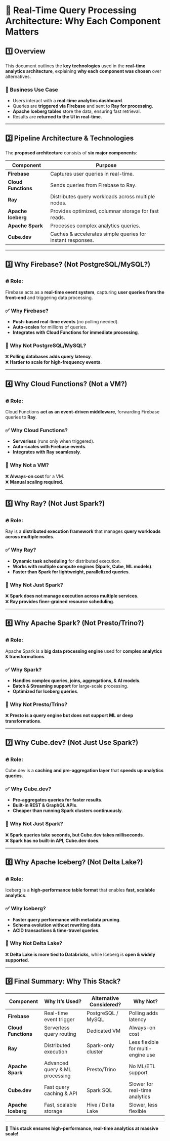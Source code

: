 # 🚀 Real-Time Query Processing Architecture: Why Each Component Matters

## **1️⃣ Overview**
This document outlines the **key technologies** used in the **real-time analytics architecture**, explaining **why each component was chosen** over alternatives.

### **🔹 Business Use Case**
- Users interact with a **real-time analytics dashboard**.
- Queries are **triggered via Firebase** and sent to **Ray for processing**.
- **Apache Iceberg tables** store the data, ensuring fast retrieval.
- Results are **returned to the UI in real-time**.

---

## **2️⃣ Pipeline Architecture & Technologies**
The **proposed architecture** consists of **six major components**:

| **Component**       | **Purpose** |
|--------------------|------------|
| **Firebase**       | Captures user queries in real-time. |
| **Cloud Functions** | Sends queries from Firebase to Ray. |
| **Ray**           | Distributes query workloads across multiple nodes. |
| **Apache Iceberg** | Provides optimized, columnar storage for fast reads. |
| **Apache Spark**  | Processes complex analytics queries. |
| **Cube.dev**      | Caches & accelerates simple queries for instant responses. |

---

## **3️⃣ Why Firebase? (Not PostgreSQL/MySQL?)**
### **🔥 Role:**
Firebase acts as a **real-time event system**, capturing **user queries from the front-end** and triggering data processing.

### **✅ Why Firebase?**
- **Push-based real-time events** (no polling needed).
- **Auto-scales** for millions of queries.
- **Integrates with Cloud Functions for immediate processing**.

### **🚫 Why Not PostgreSQL/MySQL?**
❌ **Polling databases adds query latency**.  
❌ **Harder to scale for high-frequency events**.  

---

## **4️⃣ Why Cloud Functions? (Not a VM?)**
### **🔥 Role:**
Cloud Functions **act as an event-driven middleware**, forwarding Firebase queries to **Ray**.

### **✅ Why Cloud Functions?**
- **Serverless** (runs only when triggered).
- **Auto-scales with Firebase events**.
- **Integrates with Ray seamlessly**.

### **🚫 Why Not a VM?**
❌ **Always-on cost** for a VM.  
❌ **Manual scaling required**.  

---

## **5️⃣ Why Ray? (Not Just Spark?)**
### **🔥 Role:**
Ray is a **distributed execution framework** that manages **query workloads across multiple nodes**.

### **✅ Why Ray?**
- **Dynamic task scheduling** for distributed execution.
- **Works with multiple compute engines (Spark, Cube, ML models)**.
- **Faster than Spark for lightweight, parallelized queries**.

### **🚫 Why Not Just Spark?**
❌ **Spark does not manage execution across multiple services**.  
❌ **Ray provides finer-grained resource scheduling**.  

---

## **6️⃣ Why Apache Spark? (Not Presto/Trino?)**
### **🔥 Role:**
Apache Spark is a **big data processing engine** used for **complex analytics & transformations**.

### **✅ Why Spark?**
- **Handles complex queries, joins, aggregations, & AI models**.
- **Batch & Streaming support** for large-scale processing.
- **Optimized for Iceberg queries**.

### **🚫 Why Not Presto/Trino?**
❌ **Presto is a query engine but does not support ML or deep transformations**.  

---

## **7️⃣ Why Cube.dev? (Not Just Use Spark?)**
### **🔥 Role:**
Cube.dev is a **caching and pre-aggregation layer** that **speeds up analytics queries**.

### **✅ Why Cube.dev?**
- **Pre-aggregates queries for faster results**.
- **Built-in REST & GraphQL APIs**.
- **Cheaper than running Spark clusters continuously**.

### **🚫 Why Not Just Spark?**
❌ **Spark queries take seconds, but Cube.dev takes milliseconds**.  
❌ **Spark has no built-in API, Cube.dev does**.  

---

## **8️⃣ Why Apache Iceberg? (Not Delta Lake?)**
### **🔥 Role:**
Iceberg is a **high-performance table format** that enables **fast, scalable analytics**.

### **✅ Why Iceberg?**
- **Faster query performance with metadata pruning**.
- **Schema evolution without rewriting data**.
- **ACID transactions & time-travel queries**.

### **🚫 Why Not Delta Lake?**
❌ **Delta Lake is more tied to Databricks**, while Iceberg is **open & widely supported**.  

---

## **9️⃣ Final Summary: Why This Stack?**
| **Component** | **Why It’s Used?** | **Alternative Considered?** | **Why Not?** |
|-------------|------------------|------------------|------------------|
| **Firebase** | Real-time event trigger | PostgreSQL / MySQL | Polling adds latency |
| **Cloud Functions** | Serverless query routing | Dedicated VM | Always-on cost |
| **Ray** | Distributed execution | Spark-only cluster | Less flexible for multi-engine use |
| **Apache Spark** | Advanced query & ML processing | Presto/Trino | No ML/ETL support |
| **Cube.dev** | Fast query caching & API | Spark SQL | Slower for real-time analytics |
| **Apache Iceberg** | Fast, scalable storage | Hive / Delta Lake | Slower, less flexible |

---

🚀 **This stack ensures high-performance, real-time analytics at massive scale!**

